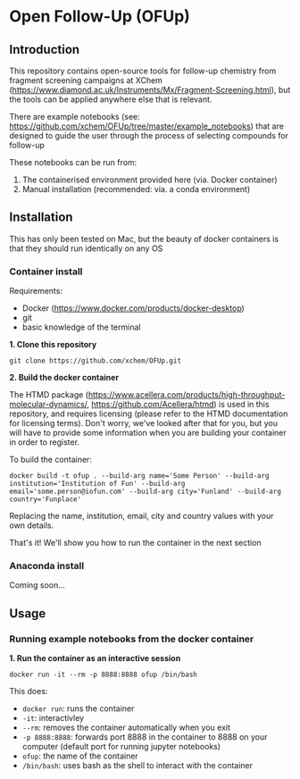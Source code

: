 # Open Follow-Up (OFUp)

## Introduction

This repository contains open-source tools for follow-up chemistry from fragment screening campaigns at XChem (https://www.diamond.ac.uk/Instruments/Mx/Fragment-Screening.html), but the tools can be applied anywhere else that is relevant.

There are example notebooks (see: https://github.com/xchem/OFUp/tree/master/example_notebooks) that are designed to guide the user through the process of selecting compounds for follow-up

These notebooks can be run from:
1. The containerised environment provided here (via. Docker container)
2. Manual installation (recommended: via. a conda environment)  


## Installation

This has only been  tested on Mac, but the beauty of docker containers is that they should run identically on any OS  


### Container install

Requirements: 
- Docker (https://www.docker.com/products/docker-desktop)
- git
- basic knowledge of the terminal  


**1. Clone this repository**

```
git clone https://github.com/xchem/OFUp.git
```  


**2. Build the docker container**

The HTMD package (https://www.acellera.com/products/high-throughput-molecular-dynamics/, https://github.com/Acellera/htmd) is used in this repository, and requires licensing (please refer to the HTMD documentation for licensing terms). Don't worry, we've looked after that for you, but you will have to provide some information when you are building your container in order to register.  


To build the container:
```
docker build -t ofup . --build-arg name='Some Person' --build-arg institution='Institution of Fun' --build-arg email='some.person@iofun.com' --build-arg city='Funland' --build-arg country='Funplace'
```

Replacing the name, institution, email, city and country values with your own details.   


That's it! We'll show you how to run the container in the next section  


### Anaconda install

Coming soon...  


## Usage

### Running example notebooks from the docker container

**1. Run the container as an interactive session**

```
docker run -it --rm -p 8888:8888 ofup /bin/bash
```

This does:
- ```docker run```: runs the container
- ```-it```: interactivley
- ```--rm```: removes the container automatically when you exit
- ```-p 8888:8888```: forwards port 8888 in the container to 8888 on your computer (default port for running jupyter notebooks)
- ```ofup```: the name of the container
- ```/bin/bash```: uses bash as the shell to interact with the container

